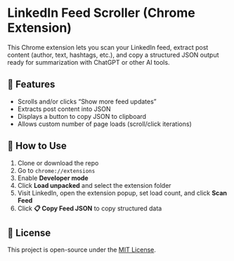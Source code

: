 # LinkedIn Feed Scroller (Chrome Extension)

This Chrome extension lets you scan your LinkedIn feed, extract post content (author, text, hashtags, etc.), and copy a structured JSON output ready for summarization with ChatGPT or other AI tools.

## 🔧 Features
- Scrolls and/or clicks “Show more feed updates”
- Extracts post content into JSON
- Displays a button to copy JSON to clipboard
- Allows custom number of page loads (scroll/click iterations)

## 🧩 How to Use
1. Clone or download the repo
2. Go to `chrome://extensions`
3. Enable **Developer mode**
4. Click **Load unpacked** and select the extension folder
5. Visit LinkedIn, open the extension popup, set load count, and click **Scan Feed**
6. Click **📋 Copy Feed JSON** to copy structured data

## 📄 License
This project is open-source under the [MIT License](./LICENSE).